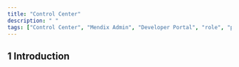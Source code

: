 ```yaml
---
title: "Control Center"
description: " "
tags: ["Control Center", "Mendix Admin", "Developer Portal", "role", "permissions"]
---
```


## 1 Introduction
